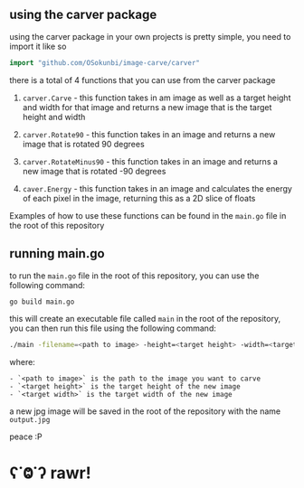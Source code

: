## using the carver package

using the carver package in your own projects is pretty simple, you need to import it like so

```go
import "github.com/OSokunbi/image-carve/carver"
```

there is a total of 4 functions that you can use from the carver package

1. `carver.Carve` - this function takes in am image as well as a target height and width for that image and returns a new image that is the target height and width

2. `carver.Rotate90` - this function takes in an image and returns a new image that is rotated 90 degrees

3. `carver.RotateMinus90` - this function takes in an image and returns a new image that is rotated -90 degrees

4. `caver.Energy` - this function takes in an image and calculates the energy of each pixel in the image, returning this as a 2D slice of floats

Examples of how to use these functions can be found in the `main.go` file in the root of this repository

## running main.go

to run the `main.go` file in the root of this repository, you can use the following command:

```bash
go build main.go
```

this will create an executable file called `main` in the root of the repository, you can then run this file using the following command:

```bash
./main -filename=<path to image> -height=<target height> -width=<target width>
```

where:
```
- `<path to image>` is the path to the image you want to carve
- `<target height>` is the target height of the new image
- `<target width>` is the target width of the new image
```

a new jpg image will be saved in the root of the repository with the name `output.jpg`


peace :P

# ʕ˙Ⱉ˙ʔ rawr!
